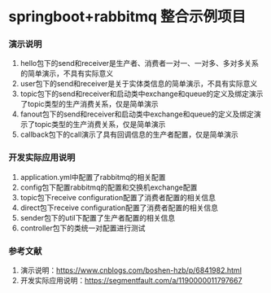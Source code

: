 # springboot+rabbitmq 整合示例项目
### 演示说明
1. hello包下的send和receiver是生产者、消费者一对一、一对多、多对多关系的简单演示，不具有实际意义
2. user包下的send和receiver是关于实体类信息的简单演示，不具有实际意义
3. topic包下的send和receiver和启动类中exchange和queue的定义及绑定演示了topic类型的生产消费关系，仅是简单演示
4. fanout包下的send和receiver和启动类中exchange和queue的定义及绑定演示了topic类型的生产消费关系，仅是简单演示
5. callback包下的call演示了具有回调信息的生产者配置，仅是简单演示

### 开发实际应用说明
1. application.yml中配置了rabbitmq的相关配置
2. config包下配置rabbitmq的配置和交换机exchange配置
3. topic包下receive configuration配置了消费者配置的相关信息
4. direct包下receive configuration配置了消费者配置的相关信息
5. sender包下的util下配置了生产者配置的相关信息
6. controller包下的类统一对配置进行测试

### 参考文献
1. 演示说明：https://www.cnblogs.com/boshen-hzb/p/6841982.html
2. 开发实际应用说明：https://segmentfault.com/a/1190000011797667
